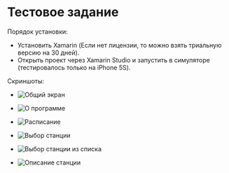 # Тестовое задание

Порядок установки:

* Установить Xamarin (Если нет лицензии, то можно взять триальную версию на 30 дней).
* Открыть проект через Xamarin Studio и запустить в симуляторе (тестировалось только на iPhone 5S).

Скриншоты:
* ![Общий экран](https://github.com/kvandake/TytySample/blob/master/Screenshots/Simulator%20Screen%20Shot%2019%20%D1%8F%D0%BD%D0%B2.%202016%20%D0%B3.%2C%202.06.43.png? "Общий экран")

* ![О программе](https://github.com/kvandake/TytySample/blob/master/Screenshots/Simulator%20Screen%20Shot%2019%20%D1%8F%D0%BD%D0%B2.%202016%20%D0%B3.%2C%202.06.48.png "О программе")

* ![Расписание](https://github.com/kvandake/TytySample/blob/master/Screenshots/Simulator%20Screen%20Shot%2019%20%D1%8F%D0%BD%D0%B2.%202016%20%D0%B3.%2C%202.06.51.png "Расписание")

* ![Выбор станции](https://github.com/kvandake/TytySample/blob/master/Screenshots/Simulator%20Screen%20Shot%2019%20%D1%8F%D0%BD%D0%B2.%202016%20%D0%B3.%2C%202.06.57.png "Выбор станции")

* ![Выбор станции из списка](https://github.com/kvandake/TytySample/blob/master/Screenshots/Simulator%20Screen%20Shot%2019%20%D1%8F%D0%BD%D0%B2.%202016%20%D0%B3.%2C%202.07.09.png "Выбор станции из списка")

* ![Описание станции](https://github.com/kvandake/TytySample/blob/master/Screenshots/Simulator%20Screen%20Shot%2019%20%D1%8F%D0%BD%D0%B2.%202016%20%D0%B3.%2C%202.22.36.png "Описание станции")
